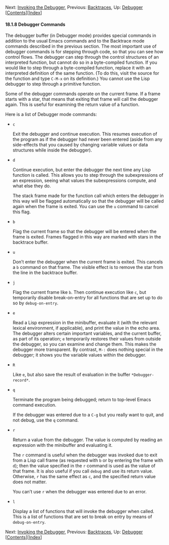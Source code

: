<!-- This is the GNU Emacs Lisp Reference Manual
corresponding to Emacs version 27.2.

Copyright (C) 1990-1996, 1998-2021 Free Software Foundation,
Inc.

Permission is granted to copy, distribute and/or modify this document
under the terms of the GNU Free Documentation License, Version 1.3 or
any later version published by the Free Software Foundation; with the
Invariant Sections being "GNU General Public License," with the
Front-Cover Texts being "A GNU Manual," and with the Back-Cover
Texts as in (a) below.  A copy of the license is included in the
section entitled "GNU Free Documentation License."

(a) The FSF's Back-Cover Text is: "You have the freedom to copy and
modify this GNU manual.  Buying copies from the FSF supports it in
developing GNU and promoting software freedom." -->

<!-- Created by GNU Texinfo 6.7, http://www.gnu.org/software/texinfo/ -->

Next: [Invoking the Debugger](Invoking-the-Debugger.html), Previous: [Backtraces](Backtraces.html), Up: [Debugger](Debugger.html)   \[[Contents](index.html#SEC_Contents "Table of contents")]\[[Index](Index.html "Index")]

#### 18.1.8 Debugger Commands

The debugger buffer (in Debugger mode) provides special commands in addition to the usual Emacs commands and to the Backtrace mode commands described in the previous section. The most important use of debugger commands is for stepping through code, so that you can see how control flows. The debugger can step through the control structures of an interpreted function, but cannot do so in a byte-compiled function. If you would like to step through a byte-compiled function, replace it with an interpreted definition of the same function. (To do this, visit the source for the function and type `C-M-x` on its definition.) You cannot use the Lisp debugger to step through a primitive function.

Some of the debugger commands operate on the current frame. If a frame starts with a star, that means that exiting that frame will call the debugger again. This is useful for examining the return value of a function.

Here is a list of Debugger mode commands:

*   `c`

    Exit the debugger and continue execution. This resumes execution of the program as if the debugger had never been entered (aside from any side-effects that you caused by changing variable values or data structures while inside the debugger).

*   `d`

    Continue execution, but enter the debugger the next time any Lisp function is called. This allows you to step through the subexpressions of an expression, seeing what values the subexpressions compute, and what else they do.

    The stack frame made for the function call which enters the debugger in this way will be flagged automatically so that the debugger will be called again when the frame is exited. You can use the `u` command to cancel this flag.

*   `b`

    Flag the current frame so that the debugger will be entered when the frame is exited. Frames flagged in this way are marked with stars in the backtrace buffer.

*   `u`

    Don’t enter the debugger when the current frame is exited. This cancels a `b` command on that frame. The visible effect is to remove the star from the line in the backtrace buffer.

*   `j`

    Flag the current frame like `b`. Then continue execution like `c`, but temporarily disable break-on-entry for all functions that are set up to do so by `debug-on-entry`.

*   `e`

    Read a Lisp expression in the minibuffer, evaluate it (with the relevant lexical environment, if applicable), and print the value in the echo area. The debugger alters certain important variables, and the current buffer, as part of its operation; `e` temporarily restores their values from outside the debugger, so you can examine and change them. This makes the debugger more transparent. By contrast, `M-:` does nothing special in the debugger; it shows you the variable values within the debugger.

*   `R`

    Like `e`, but also save the result of evaluation in the buffer `*Debugger-record*`.

*   `q`

    Terminate the program being debugged; return to top-level Emacs command execution.

    If the debugger was entered due to a `C-g` but you really want to quit, and not debug, use the `q` command.

*   `r`

    Return a value from the debugger. The value is computed by reading an expression with the minibuffer and evaluating it.

    The `r` command is useful when the debugger was invoked due to exit from a Lisp call frame (as requested with `b` or by entering the frame with `d`); then the value specified in the `r` command is used as the value of that frame. It is also useful if you call `debug` and use its return value. Otherwise, `r` has the same effect as `c`, and the specified return value does not matter.

    You can’t use `r` when the debugger was entered due to an error.

*   `l`

    Display a list of functions that will invoke the debugger when called. This is a list of functions that are set to break on entry by means of `debug-on-entry`.

Next: [Invoking the Debugger](Invoking-the-Debugger.html), Previous: [Backtraces](Backtraces.html), Up: [Debugger](Debugger.html)   \[[Contents](index.html#SEC_Contents "Table of contents")]\[[Index](Index.html "Index")]
